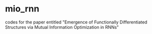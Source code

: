 # mio_rnn
codes for the paper entitled "Emergence of Functionally Differentiated Structures via Mutual Information Optimization in RNNs"
